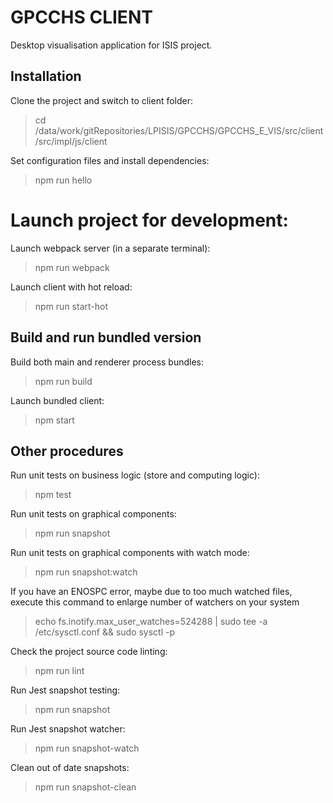 # GPCCHS CLIENT

Desktop visualisation application for ISIS project.

## Installation

Clone the project and switch to client folder:
> cd /data/work/gitRepositories/LPISIS/GPCCHS/GPCCHS_E_VIS/src/client/src/impl/js/client

Set configuration files and install dependencies:
> npm run hello

# Launch project for development:

Launch webpack server (in a separate terminal):
> npm run webpack

Launch client with hot reload:
> npm run start-hot

## Build and run bundled version

Build both main and renderer process bundles:
> npm run build

Launch bundled client:
> npm start

## Other procedures

Run unit tests on business logic (store and computing logic):
> npm test

Run unit tests on graphical components:
> npm run snapshot

Run unit tests on graphical components with watch mode:
> npm run snapshot:watch

If you have an ENOSPC error, maybe due to too much watched files, execute this command to
enlarge number of watchers on your system
> echo fs.inotify.max_user_watches=524288 | sudo tee -a /etc/sysctl.conf && sudo sysctl -p

Check the project source code linting:
> npm run lint

Run Jest snapshot testing:
>npm run snapshot

Run Jest snapshot watcher:
>npm run snapshot-watch

Clean out of date snapshots:
>npm run snapshot-clean

